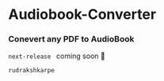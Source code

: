 # Audiobook-Converter

### Conevert any PDF to AudioBook

```next-release ```  coming soon 🚧


```rudrakshkarpe```